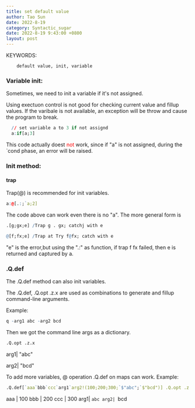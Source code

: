 ```yaml
---
title: set default value
author: Tao Sun
date: 2022-8-19
category: Syntactic_sugar
date: 2022-8-19 9:43:00 +0800
layout: post
---
```


KEYWORDS:

        default value, init, variable

### Variable init:

  Sometimes, we need to init a variable if it's not assigned. 
  
  Using exectuon control is not good for checking current value and fillup values. If the varibale is not available, an exception will be throw and cause the program to break.
  ```q
    // set variable a to 3 if not assignd
    a:if[a;3]
  ```
  This code actually doest <font color=red>not</font> work, since if "a" is not assigned, during the `cond phase, an error will be raised.

### Init method:
#### trap
Trap(@) is recommended for init variables.
```q
a:@[.:;`a;2]
```
The code above can work even there is no "a". The more general form is 
```q
.[g;gx;e] /Trap g . gx; catchj with e

@[f;fx;e] /Trap at Try f@fx; catch with e
```
"e" is the error,but using the ".:" as function, if trap f fx failed, then e is returned and captured by a.

### .Q.def
The .Q.def method can also init variables.

The .Q.def, .Q.opt .z.x are used as combinations to generate and fillup command-line arguments.

Example:
```q
q -arg1 abc -arg2 bcd
```
Then we got the command line args as a dictionary. 
```q
.Q.opt .z.x
```
arg1| "abc"

arg2| "bcd"

To add more variables, @ operation .Q.def on maps can work.
Example:
```q
.Q.def[`aaa`bbb`ccc`arg1`arg2!(100;200;300;`$"abc";`$"bcd")] .Q.opt .z.x
```
aaa | 100
bbb | 200
ccc | 300
arg1| `abc
arg2| `bcd

